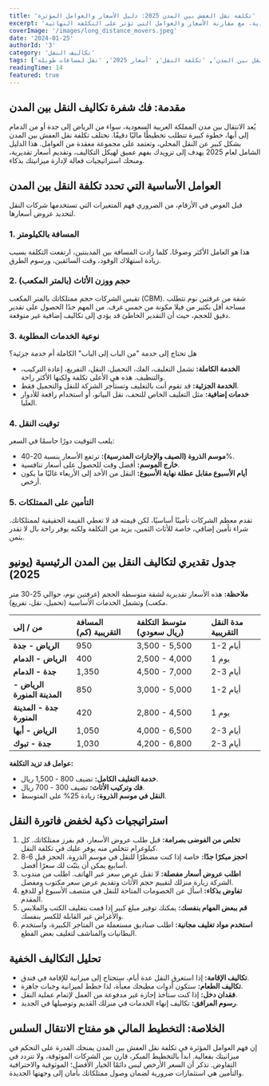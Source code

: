 ```yaml
---
title: 'تكلفة نقل العفش بين المدن 2025: دليل الأسعار والعوامل المؤثرة'
excerpt: 'دليل شامل لتكاليف نقل العفش بين المدن السعودية، مع مقارنة الأسعار والعوامل التي تؤثر على التكلفة النهائية.'
coverImage: '/images/long_distance_movers.jpeg'
date: '2024-01-25'
authorId: '3'
category: 'تكاليف النقل'
tags: ['نقل بين المدن', 'تكلفة النقل', 'أسعار 2025', 'نقل لمسافات طويلة']
readingTime: 14
featured: true
---
```


## مقدمة: فك شفرة تكاليف النقل بين المدن

يُعد الانتقال بين مدن المملكة العربية السعودية، سواء من الرياض إلى جدة أو من الدمام إلى أبها، خطوة كبيرة تتطلب تخطيطًا ماليًا دقيقًا. تختلف تكلفة نقل العفش بين المدن بشكل كبير عن النقل المحلي، وتعتمد على مجموعة معقدة من العوامل. هذا الدليل الشامل لعام 2025 يهدف إلى تزويدك بفهم عميق لهيكل التكاليف، وتقديم أسعار تقديرية، ومنحك استراتيجيات فعالة لإدارة ميزانيتك بذكاء.

## العوامل الأساسية التي تحدد تكلفة النقل بين المدن

قبل الغوص في الأرقام، من الضروري فهم المتغيرات التي تستخدمها شركات النقل لتحديد عروض أسعارها.

### 1. المسافة بالكيلومتر

هذا هو العامل الأكثر وضوحًا. كلما زادت المسافة بين المدينتين، ارتفعت التكلفة بسبب زيادة استهلاك الوقود، وقت السائقين، ورسوم الطرق.

### 2. حجم ووزن الأثاث (بالمتر المكعب)

تقيس الشركات حجم ممتلكاتك بالمتر المكعب (CBM). شقة من غرفتين نوم تتطلب مساحة أقل بكثير من فيلا مكونة من خمس غرف. من المهم جدًا الحصول على تقدير دقيق للحجم، حيث أن التقدير الخاطئ قد يؤدي إلى تكاليف إضافية غير متوقعة.

### 3. نوعية الخدمات المطلوبة

هل تحتاج إلى خدمة "من الباب إلى الباب" الكاملة أم خدمة جزئية؟

*   **الخدمة الكاملة:** تشمل التغليف، الفك، التحميل، النقل، التفريغ، إعادة التركيب، والتنظيف. هذه هي الأعلى تكلفة ولكنها الأكثر راحة.
*   **الخدمة الجزئية:** قد تقوم أنت بالتغليف وتستأجر الشركة للنقل والتحميل فقط.
*   **خدمات إضافية:** مثل التغليف الخاص للتحف، نقل البيانو، أو استخدام رافعة للأدوار العليا.

### 4. توقيت النقل

يلعب التوقيت دورًا حاسمًا في السعر:

*   **موسم الذروة (الصيف والإجازات المدرسية):** ترتفع الأسعار بنسبة 20-40%.
*   **خارج الموسم:** أفضل وقت للحصول على أسعار تنافسية.
*   **أيام الأسبوع مقابل عطلة نهاية الأسبوع:** النقل من الأحد إلى الأربعاء غالبًا ما يكون أرخص.

### 5. التأمين على الممتلكات

تقدم معظم الشركات تأمينًا أساسيًا، لكن قيمته قد لا تغطي القيمة الحقيقية لممتلكاتك. شراء تأمين إضافي، خاصة للأثاث الثمين، يزيد من التكلفة ولكنه يوفر راحة بال لا تقدر بثمن.

## جدول تقديري لتكاليف النقل بين المدن الرئيسية (يونيو 2025)

**ملاحظة:** هذه الأسعار تقديرية لشقة متوسطة الحجم (غرفتين نوم، حوالي 25-30 متر مكعب) وتشمل الخدمات الأساسية (تحميل، نقل، تفريغ).

| من / إلى | المسافة التقريبية (كم) | متوسط التكلفة (ريال سعودي) | مدة النقل التقريبية |
| :--- | :--- | :--- | :--- |
| **الرياض - جدة** | 950 | 3,500 - 5,500 | 1-2 أيام |
| **الرياض - الدمام** | 400 | 2,500 - 4,000 | 1 يوم |
| **جدة - الدمام** | 1,350 | 4,500 - 7,000 | 2-3 أيام |
| **الرياض - المدينة المنورة** | 850 | 3,000 - 5,000 | 1-2 أيام |
| **جدة - المدينة المنورة** | 420 | 2,800 - 4,500 | 1 يوم |
| **الرياض - أبها** | 1,050 | 4,000 - 6,500 | 2-3 أيام |
| **جدة - تبوك** | 1,030 | 4,200 - 6,800 | 2-3 أيام |

**عوامل قد تزيد التكلفة:**

*   **خدمة التغليف الكامل:** تضيف 800 - 1,500 ريال.
*   **فك وتركيب الأثاث:** تضيف 300 - 700 ريال.
*   **النقل في موسم الذروة:** زيادة 25% على المتوسط.

## استراتيجيات ذكية لخفض فاتورة النقل

1.  **تخلص من الفوضى بصرامة:** قبل طلب عروض الأسعار، قم بفرز ممتلكاتك. كل كيلوغرام تتخلص منه يوفر عليك في تكلفة النقل.
2.  **احجز مبكرًا جدًا:** خاصة إذا كنت مضطرًا للنقل في موسم الذروة. الحجز قبل 6-8 أسابيع يمكن أن يثبّت لك سعرًا أفضل.
3.  **اطلب عروض أسعار مفصلة:** لا تقبل عرض سعر عبر الهاتف. اطلب من مندوب الشركة زيارة منزلك لتقييم حجم الأثاث وتقديم عرض سعر مكتوب ومفصل.
4.  **تفاوض بذكاء:** اسأل عن الخصومات المتاحة للنقل في منتصف الأسبوع أو للدفع المقدم.
5.  **قم ببعض المهام بنفسك:** يمكنك توفير مبلغ كبير إذا قمت بتغليف الكتب والملابس والأغراض غير القابلة للكسر بنفسك.
6.  **استخدم مواد تغليف مجانية:** اطلب صناديق مستعملة من المتاجر الكبيرة، واستخدم البطانيات والمناشف لتغليف بعض القطع.

## تحليل التكاليف الخفية

*   **تكاليف الإقامة:** إذا استغرق النقل عدة أيام، ستحتاج إلى ميزانية للإقامة في فندق.
*   **تكاليف الطعام:** ستكون أدوات مطبخك معبأة، لذا خطط لميزانية وجبات جاهزة.
*   **فقدان دخل:** إذا كنت ستأخذ إجازة غير مدفوعة من العمل لإتمام عملية النقل.
*   **رسوم المرافق:** تكاليف إنهاء الخدمات في منزلك القديم وتوصيلها في الجديد.

## الخلاصة: التخطيط المالي هو مفتاح الانتقال السلس

إن فهم العوامل المؤثرة في تكلفة نقل العفش بين المدن يمنحك القدرة على التحكم في ميزانيتك بفعالية. ابدأ بالتخطيط المبكر، قارن بين الشركات الموثوقة، ولا تتردد في التفاوض. تذكر أن السعر الأرخص ليس دائمًا الخيار الأفضل؛ الموثوقية والاحترافية والتأمين هي استثمارات ضرورية لضمان وصول ممتلكاتك بأمان إلى وجهتها الجديدة.